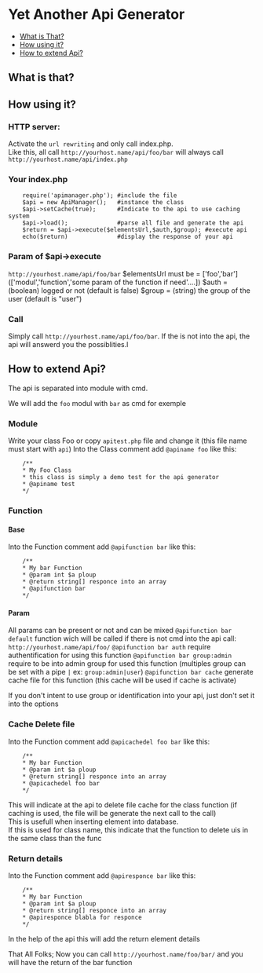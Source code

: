 # Yet Another Api Generator
- [What is That?](#what-is-that)
- [How using it?](#how-using-it)
- [How to extend Api?](#how-to-extend-api)

## What is that?

## How using it?
### HTTP server: 
Activate the `url rewriting` and only call index.php.    
Like this, all call `http://yourhost.name/api/foo/bar` will always call `http://yourhost.name/api/index.php`
### Your index.php
```
	require('apimanager.php'); #include the file
	$api = new ApiManager();   #instance the class
	$api->setCache(true);	   #Indicate to the api to use caching system
	$api->load();              #parse all file and generate the api
	$return = $api->execute($elementsUrl,$auth,$group); #execute api
	echo($return) 			   #display the response of your api
```
### Param of $api->execute
`http://yourhost.name/api/foo/bar`
$elementsUrl must be = ['foo','bar'] (['modul','function','some param of the function if need'....])
$auth = (boolean) logged or not (default is false)
$group = (string) the group of the user (default is "user")
### Call
Simply call `http://yourhost.name/api/foo/bar`. If the is not into the api, the api will answerd you the possiblities.l
## How to extend Api?
The api is separated into module with cmd.

We will add the `foo` modul with `bar` as cmd for exemple

### Module
Write your class Foo or copy `apitest.php` file and change it (this file name must start with `api`)
Into the Class comment add `@apiname foo` like this:
```
	/**
	* My Foo Class
	* this class is simply a demo test for the api generator
	* @apiname test
	*/
```
### Function
#### Base
Into the Function comment add `@apifunction bar` like this: 
```
	/**
	* My bar Function
	* @param int $a ploup
	* @return string[] responce into an array
	* @apifunction bar
	*/
```
#### Param
All params can be present or not and can be mixed
`@apifunction bar default` function wich will be called if there is not cmd into the api call: `http://yourhost.name/api/foo/`
`@apifunction bar auth` require authentification for using this function
`@apifunction bar group:admin` require to be into admin group for used this function (multiples group can be set with a pipe `|` ex: `group:admin|user`)
`@apifunction bar cache` generate cache file for this function (this cache will be used if cache is activate)

If you don't intent to use group or identification into your api, just don't set it into the options

### Cache Delete file
Into the Function comment add `@apicachedel foo bar` like this: 
```
	/**
	* My bar Function
	* @param int $a ploup
	* @return string[] responce into an array
	* @apicachedel foo bar
	*/
```

This will indicate at the api to delete file cache for the class function (if caching is used, the file will be generate the next call to the call)  
This is usefull when inserting element into database.  
If this is used for class name, this indicate that the function to delete uis in the same class than the func

### Return details
Into the Function comment add `@apiresponce bar` like this: 
```
	/**
	* My bar Function
	* @param int $a ploup
	* @return string[] responce into an array
	* @apiresponce blabla for responce 
	*/
```
In the help of the api this will add the return element details

That All Folks; Now you can call `http://yourhost.name/foo/bar/` and you will have the return of the bar function